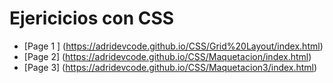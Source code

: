 # Ejericicios con CSS

- [Page 1 ] (https://adridevcode.github.io/CSS/Grid%20Layout/index.html)
- [Page 2] (https://adridevcode.github.io/CSS/Maquetacion/index.html)
- [Page 3] (https://adridevcode.github.io/CSS/Maquetacion3/index.html)

